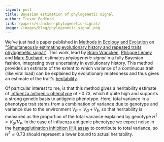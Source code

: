 ```yaml
---
layout: post
title: Bayesian estimation of phylogenetic signal
author: Trevor Bedford
link: /papers/vrancken-phylogenetic-signal/
image: /images/blog/phylogenetic_signal.png
---
```


We've just had a paper published in [Methods in Ecology and Evolution](http://onlinelibrary.wiley.com/doi/10.1111/2041-210X.12293/abstract) on ["Simultaneously estimating evolutionary history and repeated traits phylogenetic signal"](/papers/vrancken-phylogenetic-signal/).  This work, lead by [Bram Vrancken](https://rega.kuleuven.be/cev/ecv/lab-members/BramVrancken.html), [Philippe Lemey](https://rega.kuleuven.be/cev/ecv/lab-members/PhilippeLemey.html) and [Marc Suchard](http://faculty.biomath.ucla.edu/msuchard/), estimates *phylogenetic signal* in a fully Bayesian fashion, integrating over uncertainty in evolutionary history.  This method provides an estimate of the extent to which variance of a continuous trait (like viral load) can be explained by evolutionary relatedness and thus gives an estimate of the trait's [heritability](http://en.wikipedia.org/wiki/Heritability).

Of particular interest to me, is that this method gives a heritability estimate of [influenza antigenic phenotype](/blog/influenza-antigenic-dynamics/) of ~0.73, which it quite high and supports a strong genetic basis to antigenic phenotype.  Here, total variance in a phenotype trait stems from a combination of variance due to genotype and variance due to the environment $V_P = V_G + V_E$, so that heritability is measured as the proportion of the total variance explained by genotype $H^2 = V_G / V_P$.  In the case of influenza antigenic phenotype we expect noise in the [hemagglutination inhibition (HI) assay](http://en.wikipedia.org/wiki/Hemagglutination_assay) to contribute to total variance, so $H^2 \approx 0.73$ should represent a lower bound to actual heritability.

